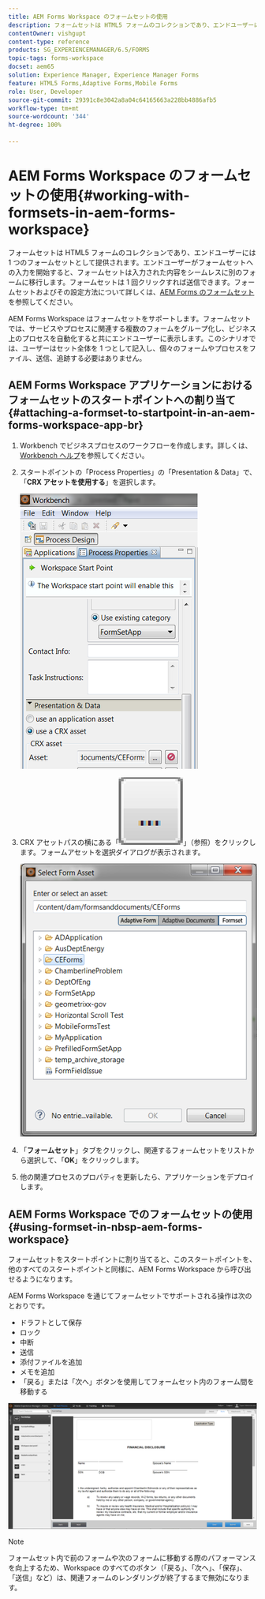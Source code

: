 ```yaml
---
title: AEM Forms Workspace のフォームセットの使用
description: フォームセットは HTML5 フォームのコレクションであり、エンドユーザーには 1 つのフォームセットとして提供されます。AEM Forms Workspace のフォームセットの使用方法について説明します。
contentOwner: vishgupt
content-type: reference
products: SG_EXPERIENCEMANAGER/6.5/FORMS
topic-tags: forms-workspace
docset: aem65
solution: Experience Manager, Experience Manager Forms
feature: HTML5 Forms,Adaptive Forms,Mobile Forms
role: User, Developer
source-git-commit: 29391c8e3042a8a04c64165663a228bb4886afb5
workflow-type: tm+mt
source-wordcount: '344'
ht-degree: 100%

---
```


# AEM Forms Workspace のフォームセットの使用{#working-with-formsets-in-aem-forms-workspace}

フォームセットは HTML5 フォームのコレクションであり、エンドユーザーには 1 つのフォームセットとして提供されます。エンドユーザーがフォームセットへの入力を開始すると、フォームセットは入力された内容をシームレスに別のフォームに移行します。フォームセットは 1 回クリックすれば送信できます。フォームセットおよびその設定方法について詳しくは、[AEM Forms のフォームセット](../../forms/using/formset-in-aem-forms.md)を参照してください。

AEM Forms Workspace はフォームセットをサポートします。フォームセットでは、サービスやプロセスに関連する複数のフォームをグループ化し、ビジネス上のプロセスを自動化すると共にエンドユーザーに表示します。このシナリオでは、ユーザーはセット全体を 1 つとして記入し、個々のフォームやプロセスをファイル、送信、追跡する必要はありません。

## AEM Forms Workspace アプリケーションにおけるフォームセットのスタートポイントへの割り当て {#attaching-a-formset-to-startpoint-in-an-aem-forms-workspace-app-br}

1. Workbench でビジネスプロセスのワークフローを作成します。詳しくは、[Workbench ヘルプ](https://www.adobe.com/go/learn_aemforms_workbench_63_jp)を参照してください。
1. スタートポイントの「Process Properties」の「Presentation &amp; Data」で、「**CRX アセットを使用する**」を選択します。

   ![1-3](assets/1-3.png)

1. CRX アセットパスの横にある「![参照](assets/browse.png)」（参照）をクリックします。フォームアセットを選択ダイアログが表示されます。

   ![2-1](assets/2-1.png)

1. 「**フォームセット**」タブをクリックし、関連するフォームセットをリストから選択して、「**OK**」をクリックします。

1. 他の関連プロセスのプロパティを更新したら、アプリケーションをデプロイします。

## AEM Forms Workspace でのフォームセットの使用 {#using-formset-in-nbsp-aem-forms-workspace}

フォームセットをスタートポイントに割り当てると、このスタートポイントを、他のすべてのスタートポイントと同様に、AEM Forms Workspace から呼び出せるようになります。

AEM Forms Workspace を通じてフォームセットでサポートされる操作は次のとおりです。

* ドラフトとして保存
* ロック
* 中断
* 送信
* 添付ファイルを追加
* メモを追加
* 「戻る」または「次へ」ボタンを使用してフォームセット内のフォーム間を移動する

![3-1](assets/3-1.png)

>[!NOTE]
>
>フォームセット内で前のフォームや次のフォームに移動する際のパフォーマンスを向上するため、Workspace のすべてのボタン（「戻る」、「次へ」、「保存」、「送信」など）は、関連フォームのレンダリングが終了するまで無効になります。

